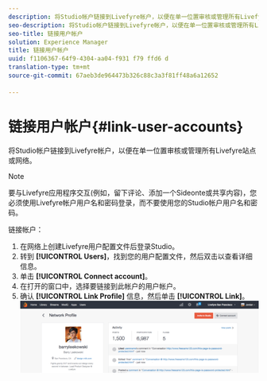```yaml
---
description: 将Studio帐户链接到Livefyre帐户，以便在单一位置审核或管理所有Livefyre站点或网络。
seo-description: 将Studio帐户链接到Livefyre帐户，以便在单一位置审核或管理所有Livefyre站点或网络。
seo-title: 链接用户帐户
solution: Experience Manager
title: 链接用户帐户
uuid: f1106367-64f9-4304-aa04-f931 f79 ffd6 d
translation-type: tm+mt
source-git-commit: 67aeb3de964473b326c88c3a3f81ff48a6a12652

---
```



# 链接用户帐户{#link-user-accounts}

将Studio帐户链接到Livefyre帐户，以便在单一位置审核或管理所有Livefyre站点或网络。

>[!NOTE]
>
>要与Livefyre应用程序交互(例如，留下评论、添加一个Sideonte或共享内容)，您必须使用Livefyre帐户用户名和密码登录，而不要使用您的Studio帐户用户名和密码。

链接帐户：

1. 在网络上创建Livefyre用户配置文件后登录Studio。
1. 转到 **[!UICONTROL Users]**，找到您的用户配置文件，然后双击以查看详细信息。
1. 单击 **[!UICONTROL Connect account]**。
1. 在打开的窗口中，选择要链接到此帐户的用户帐户。
1. 确认 **[!UICONTROL Link Profile]** 信息，然后单击 **[!UICONTROL Link]**。 ![](assets/UsersConnectAccount-1024x311.png)

